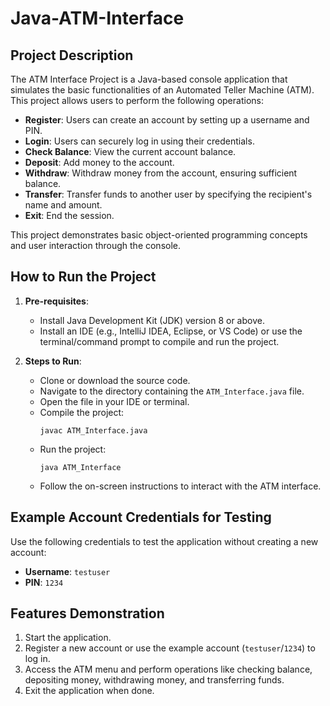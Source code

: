 # Java-ATM-Interface

## Project Description
The ATM Interface Project is a Java-based console application that simulates the basic functionalities of an Automated Teller Machine (ATM). This project allows users to perform the following operations:

- **Register**: Users can create an account by setting up a username and PIN.
- **Login**: Users can securely log in using their credentials.
- **Check Balance**: View the current account balance.
- **Deposit**: Add money to the account.
- **Withdraw**: Withdraw money from the account, ensuring sufficient balance.
- **Transfer**: Transfer funds to another user by specifying the recipient's name and amount.
- **Exit**: End the session.

This project demonstrates basic object-oriented programming concepts and user interaction through the console.

## How to Run the Project

1. **Pre-requisites**:
   - Install Java Development Kit (JDK) version 8 or above.
   - Install an IDE (e.g., IntelliJ IDEA, Eclipse, or VS Code) or use the terminal/command prompt to compile and run the project.

2. **Steps to Run**:
   - Clone or download the source code.
   - Navigate to the directory containing the `ATM_Interface.java` file.
   - Open the file in your IDE or terminal.
   - Compile the project:
     ```
     javac ATM_Interface.java
     ```
   - Run the project:
     ```
     java ATM_Interface
     ```
   - Follow the on-screen instructions to interact with the ATM interface.

## Example Account Credentials for Testing

Use the following credentials to test the application without creating a new account:

- **Username**: `testuser`
- **PIN**: `1234`

## Features Demonstration
1. Start the application.
2. Register a new account or use the example account (`testuser`/`1234`) to log in.
3. Access the ATM menu and perform operations like checking balance, depositing money, withdrawing money, and transferring funds.
4. Exit the application when done.
